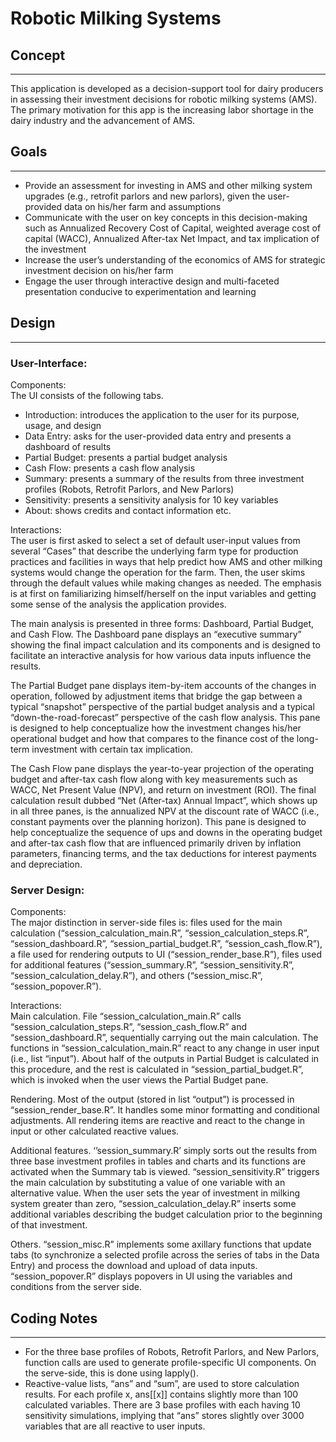 # Robotic Milking Systems

## Concept 
---
This application is developed as a decision-support tool for dairy producers in assessing their investment decisions for robotic milking systems (AMS). The primary motivation for this app is the increasing labor shortage in the dairy industry and the advancement of AMS.    


## Goals
--- 
* Provide an assessment for investing in AMS and other milking system upgrades (e.g., retrofit parlors and new parlors), given the user-provided data on his/her farm and assumptions 
* Communicate with the user on key concepts in this decision-making such as Annualized Recovery Cost of Capital, weighted average cost of capital (WACC), Annualized After-tax Net Impact, and tax implication of the investment 
* Increase the user’s understanding of the economics of AMS for strategic investment decision on his/her farm 
* Engage the user through interactive design and multi-faceted presentation conducive to experimentation and learning     


## Design
---

### User-Interface: 

Components: <br>
The UI consists of the following tabs. 
* Introduction: introduces the application to the user for its purpose, usage, and design 
* Data Entry: asks for the user-provided data entry and presents a dashboard of results 
* Partial Budget: presents a partial budget analysis 
* Cash Flow: presents a cash flow analysis
* Summary: presents a summary of the results from three investment profiles (Robots, Retrofit Parlors, and New Parlors)
* Sensitivity: presents a sensitivity analysis for 10 key variables
* About: shows credits and contact information etc.

Interactions: <br>
The user is first asked to select a set of default user-input values from several “Cases” that describe the underlying farm type for production practices and facilities in ways that help predict how AMS and other milking systems would change the operation for the farm.   Then, the user skims through the default values while making changes as needed. The emphasis is at first on familiarizing himself/herself on the input variables and getting some sense of the analysis the application provides.   

The main analysis is presented in three forms: Dashboard, Partial Budget, and Cash Flow.  The Dashboard pane displays an “executive summary” showing the final impact calculation and its components and is designed to facilitate an interactive analysis for how various data inputs influence the results.  

The Partial Budget pane displays item-by-item accounts of the changes in operation, followed by adjustment items that bridge the gap between a typical “snapshot” perspective of the partial budget analysis and a typical “down-the-road-forecast” perspective of the cash flow analysis. This pane is designed to help conceptualize how the investment changes his/her operational budget and how that compares to the finance cost of the long-term investment with certain tax implication.  

The Cash Flow pane displays the year-to-year projection of the operating budget and after-tax cash flow along with key measurements such as WACC, Net Present Value (NPV), and return on investment (ROI).  The final calculation result dubbed “Net (After-tax) Annual Impact”, which shows up in all three panes, is the annualized NPV at the discount rate of WACC (i.e., constant payments over the planning horizon).  This pane is designed to help conceptualize the sequence of ups and downs in the operating budget and after-tax cash flow that are influenced primarily driven by inflation parameters, financing terms, and the tax deductions for interest payments and depreciation. 



### Server Design:

Components: <br>
The major distinction in server-side files is: files used for the main calculation (“session_calculation_main.R”, “session_calculation_steps.R”, “session_dashboard.R”, “session_partial_budget.R”, “session_cash_flow.R”), a file used for rendering outputs to UI (“session_render_base.R”),  files used for additional features (“session_summary.R”, “session_sensitivity.R”, “session_calculation_delay.R”), and others (“session_misc.R”, “session_popover.R”).    

Interactions: <br>
Main calculation. File “session_calculation_main.R” calls “session_calculation_steps.R”, “session_cash_flow.R” and “session_dashboard.R”, sequentially carrying out the main calculation.  The functions in “session_calculation_main.R” react to any change in user input (i.e., list “input”).  About half of the outputs in Partial Budget is calculated in this procedure, and the rest is calculated in “session_partial_budget.R”, which is invoked when the user views the Partial Budget pane. 

Rendering. Most of the output (stored in list “output”) is processed in “session_render_base.R”. It handles some minor formatting and conditional adjustments.  All rendering items are reactive and react to the change in input or other calculated reactive values.   

Additional features. ‘’session_summary.R’ simply sorts out the results from three base investment profiles in tables and charts and its functions are activated when the Summary tab is viewed. “session_sensitivity.R” triggers the main calculation by substituting a value of one variable with an alternative value.  When the user sets the year of investment in milking system greater than zero, “session_calculation_delay.R” inserts some additional variables describing the budget calculation prior to the beginning of that investment. 

Others. “session_misc.R” implements some axillary functions that update tabs (to synchronize a selected profile across the series of tabs in the Data Entry) and process the download and upload of data inputs. “session_popover.R” displays popovers in UI using the variables and conditions from the server side.  
 


## Coding Notes
---
* For the three base profiles of Robots, Retrofit Parlors, and New Parlors, function calls are used to generate profile-specific UI components. On the serve-side, this is done using lapply().  
* Reactive-value lists, “ans” and “sum”, are used to store calculation results. For each profile x, ans[[x]] contains slightly more than 100 calculated variables. There are 3 base profiles with each having 10 sensitivity simulations, implying that “ans” stores slightly over 3000 variables that are all reactive to user inputs.    





